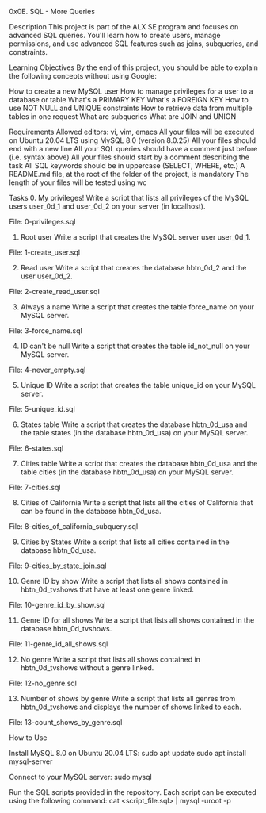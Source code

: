 0x0E. SQL - More Queries

Description
This project is part of the ALX SE program and focuses on advanced SQL queries. You'll learn how to create users, manage permissions, and use advanced SQL features such as joins, subqueries, and constraints.

Learning Objectives
By the end of this project, you should be able to explain the following concepts without using Google:

How to create a new MySQL user
How to manage privileges for a user to a database or table
What's a PRIMARY KEY
What's a FOREIGN KEY
How to use NOT NULL and UNIQUE constraints
How to retrieve data from multiple tables in one request
What are subqueries
What are JOIN and UNION

Requirements
Allowed editors: vi, vim, emacs
All your files will be executed on Ubuntu 20.04 LTS using MySQL 8.0 (version 8.0.25)
All your files should end with a new line
All your SQL queries should have a comment just before (i.e. syntax above)
All your files should start by a comment describing the task
All SQL keywords should be in uppercase (SELECT, WHERE, etc.)
A README.md file, at the root of the folder of the project, is mandatory
The length of your files will be tested using wc

Tasks
0. My privileges!
Write a script that lists all privileges of the MySQL users user_0d_1 and user_0d_2 on your server (in localhost).

File: 0-privileges.sql

1. Root user
Write a script that creates the MySQL server user user_0d_1.

File: 1-create_user.sql

2. Read user
Write a script that creates the database hbtn_0d_2 and the user user_0d_2.

File: 2-create_read_user.sql

3. Always a name
Write a script that creates the table force_name on your MySQL server.

File: 3-force_name.sql

4. ID can't be null
Write a script that creates the table id_not_null on your MySQL server.

File: 4-never_empty.sql

5. Unique ID
Write a script that creates the table unique_id on your MySQL server.

File: 5-unique_id.sql

6. States table
Write a script that creates the database hbtn_0d_usa and the table states (in the database hbtn_0d_usa) on your MySQL server.

File: 6-states.sql

7. Cities table
Write a script that creates the database hbtn_0d_usa and the table cities (in the database hbtn_0d_usa) on your MySQL server.

File: 7-cities.sql

8. Cities of California
Write a script that lists all the cities of California that can be found in the database hbtn_0d_usa.

File: 8-cities_of_california_subquery.sql

9. Cities by States
Write a script that lists all cities contained in the database hbtn_0d_usa.

File: 9-cities_by_state_join.sql

10. Genre ID by show
Write a script that lists all shows contained in hbtn_0d_tvshows that have at least one genre linked.

File: 10-genre_id_by_show.sql

11. Genre ID for all shows
Write a script that lists all shows contained in the database hbtn_0d_tvshows.

File: 11-genre_id_all_shows.sql

12. No genre
Write a script that lists all shows contained in hbtn_0d_tvshows without a genre linked.

File: 12-no_genre.sql

13. Number of shows by genre
Write a script that lists all genres from hbtn_0d_tvshows and displays the number of shows linked to each.

File: 13-count_shows_by_genre.sql

How to Use

Install MySQL 8.0 on Ubuntu 20.04 LTS:
sudo apt update
sudo apt install mysql-server

Connect to your MySQL server:
sudo mysql

Run the SQL scripts provided in the repository. Each script can be executed using the following command:
cat <script_file.sql> | mysql -uroot -p
